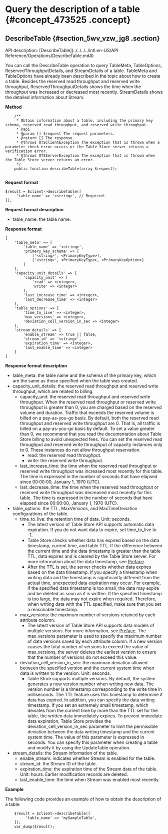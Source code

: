 # Query the description of a table {#concept_473525 .concept}

## DescribeTable {#section_5wv_vzw_jg8 .section}

API description: [DescribeTable](../../../../intl.en-US/API Reference/Operations/DescribeTable.md#)

You can call the DescribeTable operation to query TableMeta, TableOptions, ReservedThroughputDetails, and StreamDetails of a table. TableMeta and TableOptions have already been described in the topic about how to create a table. Besides the reserved read throughput and reserved write throughput, ReservedThroughputDetails shows the time when the throughput was increased or decreased most recently. StreamDetails shows the detailed information about Stream.

 **Method** 

``` {#codeblock_env_ru7_wsk .language-php}
    /**
     * Obtain information about a table, including the primary key schema, reserved read throughput, and reserved write throughput.
     * @api
     * @param [] $request The request parameters.
     * @return [] The response. 
     * @throws OTSClientException The exception that is thrown when a parameter check error occurs or the Table Store server returns a verification error.
     * @throws OTSServerException The exception that is thrown when the Table Store server returns an error.
     */
    public function describeTable(array $request); 
			
```

 **Request format** 

``` {#codeblock_r6f_0mo_143 .language-php}
$result = $client->describeTable([
     'table_name' => '<string>', // Required.
]);
```

 **Request format description** 

-   table\_name: the table name.

 **Response format** 

``` {#codeblock_gvz_13e_v1m .language-php}
[
    'table_meta' => [
        'table_name' => '<string>',
        'primary_key_schema' => [
            ['<string>', <PrimaryKeyType>],
            ['<string>', <PrimaryKeyType>, <PrimaryKeyOption>]
        ]
    ],
    'capacity_unit_details' => [
        'capacity_unit' => [
            'read' => <integer>,
            'write' => <integer>
        ],
        'last_increase_time' => <integer>,
        'last_decrease_time' => <integer>
    ],
    'table_options' => [
        'time_to_live' => <integer>,
        'max_versions' => <integer>,
        'deviation_cell_version_in_sec => <integer>
    ],
    'stream_details' => [
        'enable_stream' => true || false,
        'stream_id' => '<string>',
        'expiration_time' => <integer>,
        'last_enable_time' => <integer>
    ]
]        
```

 **Response format description** 

-   table\_meta: the table name and the schema of the primary key, which are the same as those specified when the table was created.
-   capacity\_unit\_details: the reserved read throughput and reserved write throughput, which are related to billing.
    -   capacity\_unit: the reserved read throughput and reserved write throughput. When the reserved read throughput or reserved write throughput is greater than 0, you are charged based on the reserved volume and duration. Traffic that exceeds the reserved volume is billed on a pay-as-you-go basis. By default, both the reserved read throughput and reserved write throughput are 0. That is, all traffic is billed on a pay-as-you-go basis by default. To set a value greater than 0, we recommend that you read the documentation about Table Store billing to avoid unexpected fees. You can set the reserved read throughput and reserved write throughput of capacity instances only to 0. These instances do not allow throughput reservation.
        -   read: the reserved read throughput.
        -   write: the reserved write throughput.
    -   last\_increase\_time: the time when the reserved read throughput or reserved write throughput was increased most recently for this table. The time is expressed in the number of seconds that have elapsed since 00:00:00, January 1, 1970 \(UTC\).
    -   last\_decrease\_time: the time when the reserved read throughput or reserved write throughput was decreased most recently for this table. The time is expressed in the number of seconds that have elapsed since 00:00:00, January 1, 1970 \(UTC\).
-   table\_options: the TTL, MaxVersions, and MaxTimeDeviation configurations of the table.
    -   time\_to\_live: the retention time of data. Unit: seconds.
        -   The latest version of Table Store API supports automatic data expiration. If you do not want data to expire, set time\_to\_live to -1.
        -   Table Store checks whether data has expired based on the data timestamp, current time, and table TTL. If the difference between the current time and the data timestamp is greater than the table TTL, data expires and is cleared by the Table Store server. For more information about the data timestamp, see [Preface](../../../../intl.en-US/hide/Preface.md#).
        -   After the TTL is set, the server checks whether data expires based on the data timestamp. If you specify a timestamp when writing data and the timestamp is significantly different from the actual time, unexpected data expiration may occur. For example, if the specified data timestamp is too small, the data may expire and be deleted as soon as it is written. If the specified timestamp is too large, the data may not expire when required. Therefore, when writing data with the TTL specified, make sure that you set a reasonable timestamp.
    -   max\_versions: the maximum number of versions retained by each attribute column.
        -   The latest version of Table Store API supports data models of multiple versions. For more information, see [Preface](../../../../intl.en-US/hide/Preface.md#). The max\_versions parameter is used to specify the maximum number of data versions saved by each attribute column. If a new version causes the total number of versions to exceed the value of max\_versions, the server deletes the earliest version to ensure that the number of versions do not exceed this value.
    -   deviation\_cell\_version\_in\_sec: the maximum deviation allowed between the specified version and the current system time when data is written to the version. Unit: seconds.
        -   Table Store supports multiple versions. By default, the system generates a new version number when writing new data. The version number is a timestamp corresponding to the write time in milliseconds. The TTL feature uses this timestamp to determine if data has expired. In addition, you can specify the data writing timestamp. If you set an extremely small timestamp, which deviates from the current time by more than the TTL set for the table, the written data immediately expires. To prevent immediate data expiration, Table Store provides the deviation\_cell\_version\_in\_sec parameter to limit the permissible deviation between the data writing timestamp and the current system time. The value of this parameter is expressed in seconds. You can specify this parameter when creating a table and modify it by using the UpdateTable operation.
-   stream\_details: the Stream information of the table.
    -   enable\_stream: indicates whether Stream is enabled for the table.
    -   stream\_id: the Stream ID of the table.
    -   expiration\_time: the expiration time of the Stream data of the table. Unit: hours. Earlier modification records are deleted.
    -   last\_enable\_time: the time when Stream was enabled most recently.

 **Example** 

The following code provides an example of how to obtain the description of a table:

``` {#codeblock_am9_b3n_91t .language-php}
    $result = $client->describeTable([
         'table_name' => 'mySampleTable',
    ]);
    var_dump($result);     
```

